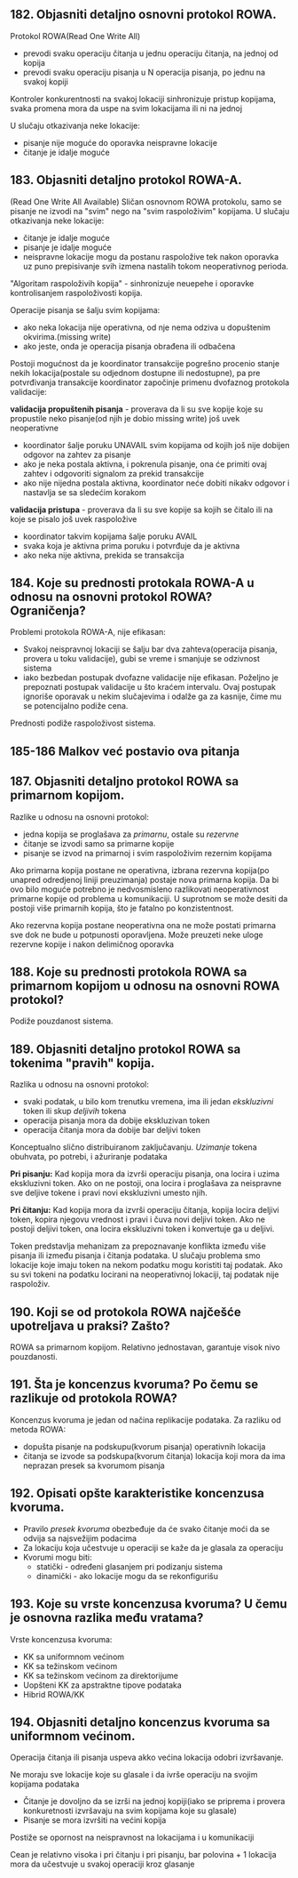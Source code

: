 ## 182. Objasniti detaljno osnovni protokol ROWA.

Protokol ROWA(Read One Write All)

- prevodi svaku operaciju čitanja u jednu operaciju čitanja, na jednoj od kopija
- prevodi svaku operaciju pisanja u N operacija pisanja, po jednu na svakoj kopiji

Kontroler konkurentnosti na svakoj lokaciji sinhronizuje pristup kopijama, svaka promena mora da uspe na svim lokacijama ili ni na jednoj

U slučaju otkazivanja neke lokacije:

- pisanje nije moguće do oporavka neispravne lokacije
- čitanje je idalje moguće


## 183. Objasniti detaljno protokol ROWA-A.

(Read One Write All Available)
Sličan osnovnom ROWA protokolu, samo se pisanje ne izvodi na "svim" nego na "svim raspoloživim" kopijama.
U slučaju otkazivanja neke lokacije:

- čitanje je idalje moguće
- pisanje je idalje moguće
- neispravne lokacije mogu da postanu raspoložive tek nakon oporavka uz puno prepisivanje svih izmena nastalih tokom neoperativnog perioda.

"Algoritam raspoloživih kopija" - sinhronizuje neuepehe i oporavke kontrolisanjem raspoloživosti kopija.

Operacije pisanja se šalju svim kopijama:

- ako neka lokacija nije operativna, od nje nema odziva u dopuštenim okvirima.(missing write)
- ako jeste, onda je operacija pisanja obrađena ili odbačena

Postoji mogućnost da je koordinator transakcije pogrešno procenio stanje nekih lokacija(postale su odjednom dostupne ili nedostupne), pa pre potvrđivanja transakcije koordinator započinje primenu dvofaznog protokola validacije:

**validacija propuštenih pisanja** - proverava da li su sve kopije koje su propustile neko pisanje(od njih je dobio missing write) još uvek neoperativne

- koordinator šalje poruku UNAVAIL svim kopijama od kojih još nije dobijen odgovor na zahtev za pisanje
- ako je neka postala aktivna, i pokrenula pisanje, ona će primiti ovaj zahtev i odgovoriti signalom za prekid transakcije
- ako nije nijedna postala aktivna, koordinator neće dobiti nikakv odgovor i nastavlja se sa sledećim korakom

**validacija pristupa** - proverava da li su sve kopije sa kojih se čitalo ili na koje se pisalo još uvek raspoložive

- koordinator takvim kopijama šalje poruku AVAIL
- svaka koja je aktivna prima poruku i potvrđuje da je aktivna
- ako neka nije aktivna, prekida se transakcija

## 184. Koje su prednosti protokala ROWA-A u odnosu na osnovni protokol ROWA? Ograničenja?

Problemi protokola ROWA-A, nije efikasan:

- Svakoj neispravnoj lokaciji se šalju bar dva zahteva(operacija pisanja, provera u toku validacije), gubi se vreme i smanjuje se odzivnost sistema
- iako bezbedan postupak dvofazne validacije nije efikasan. Poželjno je prepoznati postupak validacije u što kraćem intervalu. Ovaj postupak ignoriše oporavak u nekim slučajevima i odalže ga za kasnije, čime mu se potencijalno podiže cena.

Prednosti podiže raspoloživost sistema.

## 185-186 Malkov već postavio ova pitanja

## 187. Objasniti detaljno protokol ROWA sa primarnom kopijom.

Razlike u odnosu na osnovni protokol:

- jedna kopija se proglašava za *primarnu*, ostale su *rezervne*
- čitanje se izvodi samo sa primarne kopije
- pisanje se izvod na primarnoj i svim raspoloživim rezernim kopijama


Ako primarna kopija postane ne operativna, izbrana rezervna kopija(po unapred odredjenoj liniji preuzimanja) postaje nova primarna kopija. Da bi ovo bilo moguće potrebno je nedvosmisleno razlikovati neoperativnost primarne kopije od problema u komunikaciji. U suprotnom se može desiti da postoji više primarnih kopija, što je fatalno po konzistentnost.

Ako rezervna kopija postane neoperativna ona ne može postati primarna sve dok ne bude u potpunosti oporavljena. Može preuzeti neke uloge rezervne kopije i nakon delimičnog oporavka

## 188. Koje su prednosti protokola ROWA sa primarnom kopijom u odnosu na osnovni ROWA protokol?
Podiže pouzdanost sistema.

## 189. Objasniti detaljno protokol ROWA sa tokenima "pravih" kopija.

Razlika u odnosu na osnovni protokol:
- svaki podatak, u bilo kom trenutku vremena, ima ili jedan *ekskluzivni* token ili skup *deljivih* tokena
- operacija pisanja mora da dobije ekskluzivan token
- operacija čitanja mora da dobije bar deljivi token

Konceptualno slično distribuiranom zaključavanju. *Uzimanje* tokena obuhvata, po potrebi, i ažuriranje podataka

**Pri pisanju:**
Kad kopija mora da izvrši operaciju pisanja, ona locira i uzima ekskluzivni token. Ako on ne postoji, ona locira i proglašava za neispravne sve deljive tokene i pravi novi ekskluzivni umesto njih.

**Pri čitanju:**
Kad kopija mora da izvrši operaciju čitanja, kopija locira deljivi token, kopira njegovu vrednost i pravi i čuva novi deljivi token. Ako ne postoji deljivi token, ona locira ekskluzivni token i konvertuje ga u deljivi.

Token predstavlja mehanizam za prepoznavanje konflikta između više pisanja ili između pisanja i čitanja podataka.
U slučaju problema smo lokacije koje imaju token na nekom podatku mogu koristiti taj podatak. Ako su svi tokeni na podatku locirani na neoperativnoj lokaciji, taj podatak nije raspoloživ.

## 190. Koji se od protokola ROWA najčešće upotreljava u praksi? Zašto?
ROWA sa primarnom kopijom. Relativno jednostavan, garantuje visok nivo pouzdanosti.

## 191. Šta je koncenzus kvoruma? Po čemu se razlikuje od protokola ROWA?

Koncenzus kvoruma je jedan od načina replikacije podataka.
Za razliku od metoda ROWA:

- dopušta pisanje na podskupu(kvorum pisanja) operativnih lokacija
- čitanja se izvode sa podskupa(kvorum čitanja) lokacija koji mora da ima neprazan presek sa kvorumom pisanja


## 192. Opisati opšte karakteristike koncenzusa kvoruma.

- Pravilo *presek kvoruma* obezbeđuje da će svako čitanje moći da se odvija sa najsvežijim podacima
- Za lokaciju koja učestvuje u operaciji se kaže da je glasala za operaciju
- Kvorumi mogu biti:
	* statički - određeni glasanjem pri podizanju sistema
	* dinamički - ako lokacije mogu da se rekonfigurišu

## 193. Koje su vrste koncenzusa kvoruma? U čemu je osnovna razlika među vratama?

Vrste koncenzusa kvoruma:

- KK sa uniformnom većinom
- KK sa težinskom većinom
- KK sa težinskom većinom za direktorijume
- Uopšteni KK za apstraktne tipove podataka
- Hibrid ROWA/KK


## 194. Objasniti detaljno koncenzus kvoruma sa uniformnom većinom.

Operacija čitanja ili pisanja uspeva akko većina lokacija odobri izvršavanje.

Ne moraju sve lokacije koje su glasale i da ivrše operaciju na svojim kopijama podataka
- Čitanje je dovoljno da se izrši na jednoj kopiji(iako se priprema i provera konkuretnosti izvršavaju na svim kopijama koje su glasale)
- Pisanje se mora izvršiti na većini kopija

Postiže se opornost na neispravnost na lokacijama i u komunikaciji

Cean je relativno visoka i pri čitanju i pri pisanju, bar polovina + 1 lokacija mora da učestvuje u svakoj operaciji kroz glasanje
